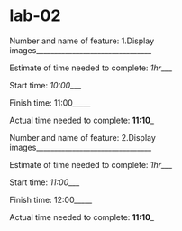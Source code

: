 # lab-02

Number and name of feature: 1.Display images________________________________

Estimate of time needed to complete: _1hr____

Start time: _10:00____

Finish time: 11:00_____

Actual time needed to complete: __11:10___


Number and name of feature: 2.Display images________________________________

Estimate of time needed to complete: _1hr____

Start time: _11:00____

Finish time: 12:00_____

Actual time needed to complete: __11:10___